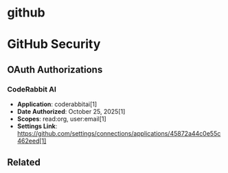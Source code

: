 # github

# GitHub Security

## OAuth Authorizations

### CodeRabbit AI
- **Application**: coderabbitai[1]
- **Date Authorized**: October 25, 2025[1]
- **Scopes**: read:org, user:email[1]
- **Settings Link**: https://github.com/settings/connections/applications/45872a44c0e55c462eed[1]


## Related

